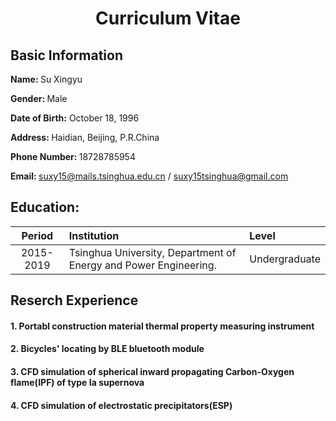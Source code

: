 <h1 align='center'>Curriculum Vitae</h1>

## Basic Information
<p><strong>Name:         </strong> Su Xingyu                   </p>
<p><strong>Gender:       </strong> Male                        </p>
<p><strong>Date of Birth:</strong> October 18, 1996            </p>
<p><strong>Address:      </strong> Haidian, Beijing, P.R.China </p>
<p><strong>Phone Number: </strong> 18728785954                 </p>
<p><strong>Email:        </strong> <a href="suxy15@mails.tsinghua.edu.cn">suxy15@mails.tsinghua.edu.cn</a> / 
                                   <a href="suxy15tsinghua@gmail.com">   suxy15tsinghua@gmail.com    </a>  </p>

## Education:
|    Period   | Institution                                                     | Level         |
|:-----------:|:----------------------------------------------------------------|:--------------|
|  2015-2019  | Tsinghua University, Department of Energy and Power Engineering.| Undergraduate |

## Reserch Experience
#### 1. Portabl construction material thermal property measuring instrument


#### 2. Bicycles' locating by BLE bluetooth module


#### 3. CFD simulation of spherical inward propagating Carbon-Oxygen flame(IPF) of type Ia supernova


#### 4. CFD simulation of electrostatic precipitators(ESP)

